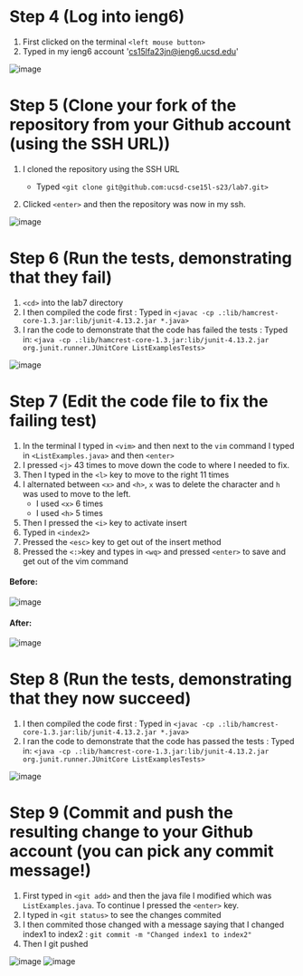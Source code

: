 # Step 4 (Log into ieng6)

1. First clicked on the terminal `<left mouse button>`
2. Typed in my ieng6 account '<cs15lfa23jn@ieng6.ucsd.edu>'

![image](https://github.com/VincentHuynh1016/Week-7-Lab-Report/assets/114731503/6825cc41-50c9-4a1d-b74b-de4c18f56fef)

# Step 5 (Clone your fork of the repository from your Github account (using the SSH URL))

1. I cloned the repository using the SSH URL
   - Typed `<git clone git@github.com:ucsd-cse15l-s23/lab7.git>`

2. Clicked `<enter>` and then the repository was now in my ssh.

![image](https://github.com/VincentHuynh1016/Week-7-Lab-Report/assets/114731503/800ca226-edcb-4b8d-8289-31ff7428bfe1)

# Step 6 (Run the tests, demonstrating that they fail)

1. `<cd>` into the lab7 directory
2. I then compiled the code first : Typed in  `<javac -cp .:lib/hamcrest-core-1.3.jar:lib/junit-4.13.2.jar *.java>`
3. I ran the code to demonstrate that the code has failed the tests : Typed in: `<java -cp .:lib/hamcrest-core-1.3.jar:lib/junit-4.13.2.jar org.junit.runner.JUnitCore ListExamplesTests>`

![image](https://github.com/VincentHuynh1016/Week-7-Lab-Report/assets/114731503/4ff2fbb2-c3b4-4aa6-a42f-83c55023eb00)


# Step 7 (Edit the code file to fix the failing test)

1. In the terminal I typed in `<vim>` and then next to the `vim` command I typed in `<ListExamples.java>` and then `<enter>`
2. I pressed `<j>` 43 times to move down the code to where I needed to fix.
3. Then I typed in the `<l>` key to move to the right 11 times
4. I alternated between `<x>` and `<h>`, `x` was to delete the character and `h` was used to move to the left.
    - I used `<x>` 6 times
    - I used `<h>` 5 times
5. Then I pressed the `<i>` key to activate insert
6. Typed in `<index2>`
7. Pressed the `<esc>` key to get out of the insert method
8. Pressed the `<:>`key and types in `<wq>` and pressed `<enter>` to save and get out of the vim command

#### Before:
![image](https://github.com/VincentHuynh1016/Week-7-Lab-Report/assets/114731503/75716253-050d-46ad-841a-870b7f058a86)

#### After:
![image](https://github.com/VincentHuynh1016/Week-7-Lab-Report/assets/114731503/8a91fef6-3ec5-4230-a047-638d1a8d0d72)

# Step 8 (Run the tests, demonstrating that they now succeed)

1. I then compiled the code first : Typed in  `<javac -cp .:lib/hamcrest-core-1.3.jar:lib/junit-4.13.2.jar *.java>`
2. I ran the code to demonstrate that the code has passed the tests : Typed in: `<java -cp .:lib/hamcrest-core-1.3.jar:lib/junit-4.13.2.jar org.junit.runner.JUnitCore ListExamplesTests>`

![image](https://github.com/VincentHuynh1016/Week-7-Lab-Report/assets/114731503/959c8956-9e57-4dcf-97ef-a12c41ed0048)

# Step 9 (Commit and push the resulting change to your Github account (you can pick any commit message!)

1. First typed in `<git add>` and then the java file I modified which was `ListExamples.java`. To continue I pressed the `<enter>` key.
2. I typed in `<git status>` to see the changes commited
3. I then commited those changed with a message saying that I changed index1 to index2 : `git commit -m "Changed index1 to index2"`
4. Then I git pushed

![image](https://github.com/VincentHuynh1016/Week-7-Lab-Report/assets/114731503/d52ded9e-f7e0-4507-8e60-513c00017b26)
![image](https://github.com/VincentHuynh1016/Week-7-Lab-Report/assets/114731503/1b5b30ae-03ce-45ba-a06c-1b08b28d0162)



